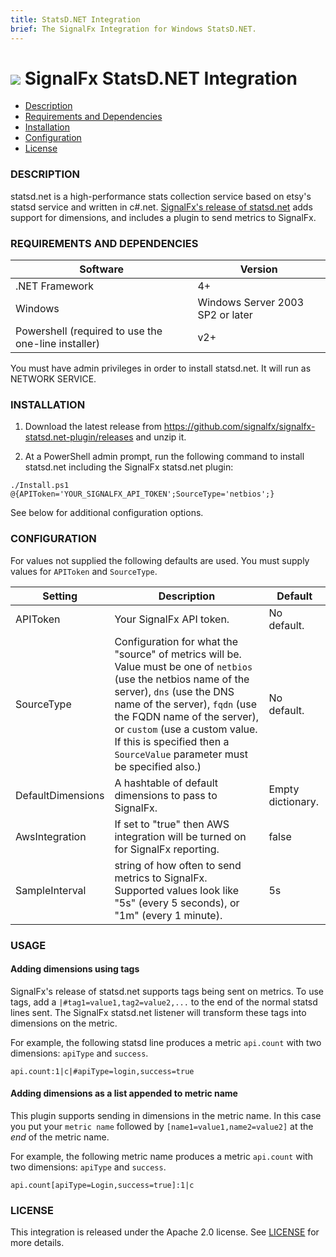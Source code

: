 ```yaml
---
title: StatsD.NET Integration
brief: The SignalFx Integration for Windows StatsD.NET.
---
```


# ![](https://github.com/signalfx/integrations/blob/master/win-statsd.net/img/integrations_windows.png) SignalFx StatsD.NET Integration

- [Description](#description)
- [Requirements and Dependencies](#requirements-and-dependencies)
- [Installation](#installation)
- [Configuration](#configuration)
- [License](#license)

### DESCRIPTION

statsd.net is a high-performance stats collection service based on etsy's statsd service and written in c#.net. [SignalFx's release of statsd.net](https://github.com/signalfx/statsd.net/) adds support for dimensions, and includes a plugin to send metrics to SignalFx.

### REQUIREMENTS AND DEPENDENCIES

| Software          | Version        |
|-------------------|----------------|
| .NET Framework    |  4+ |
| Windows   | Windows Server 2003 SP2 or later |  
| Powershell (required to use the one-line installer) | v2+ |

You must have admin privileges in order to install statsd.net. It will run as NETWORK SERVICE.

### INSTALLATION

1. Download the latest release from https://github.com/signalfx/signalfx-statsd.net-plugin/releases and unzip it.

1. At a PowerShell admin prompt, run the following command to install statsd.net including the SignalFx statsd.net plugin:

```
./Install.ps1 @{APIToken='YOUR_SIGNALFX_API_TOKEN';SourceType='netbios';}
```

See below for additional configuration options.

### CONFIGURATION

For values not supplied the following defaults are used. You must supply values for `APIToken` and `SourceType`.

| Setting            | Description     | Default  |
|--------------------|----------------------------|----------|
| APIToken | Your SignalFx API token. | No default. |
| SourceType | Configuration for what the "source" of metrics will be. Value must be one of `netbios` (use the netbios name of the server), `dns` (use the DNS name of the server), `fqdn` (use the FQDN name of the server), or `custom` (use a custom value. If this is specified then a `SourceValue` parameter must be specified also.) | No default. |
| DefaultDimensions | A hashtable of default dimensions to pass to SignalFx. | Empty dictionary. |
| AwsIntegration | If set to "true" then AWS integration will be turned on for SignalFx reporting. | false |
| SampleInterval | string of how often to send metrics to SignalFx. Supported values look like "5s" (every 5 seconds), or "1m" (every 1 minute). | 5s |

### USAGE

#### Adding dimensions using tags
SignalFx's release of statsd.net supports tags being sent on metrics. To use tags, add a `|#tag1=value1,tag2=value2,...` to the end of the normal statsd lines sent. The SignalFx statsd.net listener will transform these tags into dimensions on the metric.

For example, the following statsd line produces a metric `api.count` with two dimensions: `apiType` and `success`.

 ```
 api.count:1|c|#apiType=login,success=true
 ```

#### Adding dimensions as a list appended to metric name

This plugin supports sending in dimensions in the metric name. In this case you put your `metric name` followed by `[name1=value1,name2=value2]` at the *end* of the metric name.

For example, the following metric name produces a metric `api.count` with two dimensions: `apiType` and `success`.
 
 ```
 api.count[apiType=Login,success=true]:1|c
 ```
 
### LICENSE

This integration is released under the Apache 2.0 license. See [LICENSE](./LICENSE) for more details.

